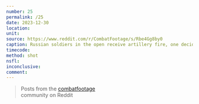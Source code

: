 ```yaml
---
number: 25
permalink: /25
date: 2023-12-30
location:
unit:
source: https://www.reddit.com/r/CombatFootage/s/Rbe4Gg8by0
caption: Russian soldiers in the open receive artillery fire, one decides to shoot himself in the head
timecode:
method: shot
nsfl:
inconclusive:
comment:
---
```

<blockquote class="reddit-embed-bq" data-embed-height="566">Posts from the <a href="https://www.reddit.com/r/CombatFootage/comments/18ucqqr/russian_soldiers_hit_by_artillery_one_decides_to/">combatfootage</a><br> community on Reddit</blockquote><script async="" src="https://embed.reddit.com/widgets.js" charset="UTF-8"></script>